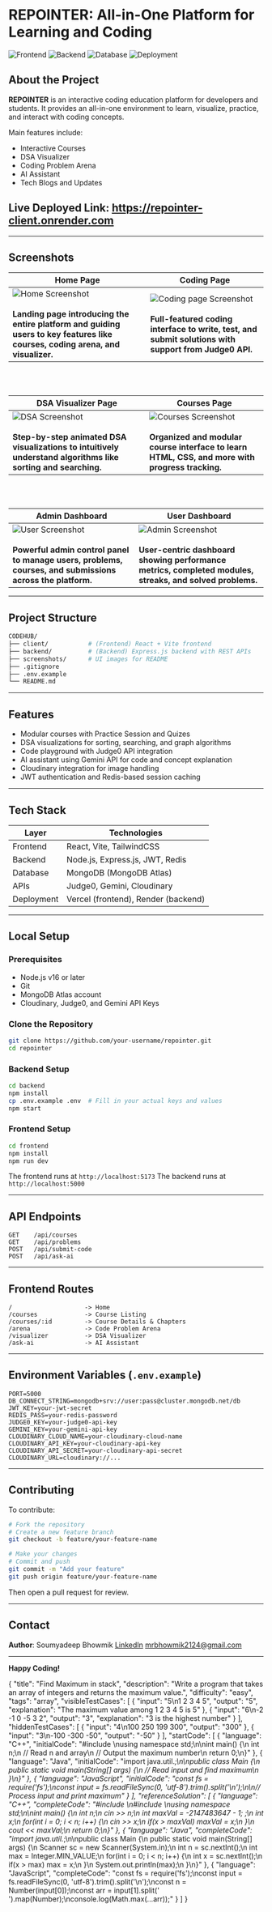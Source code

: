 # REPOINTER: All-in-One Platform for Learning and Coding

![Frontend](https://img.shields.io/badge/Frontend-React-blue?style=flat-square)
![Backend](https://img.shields.io/badge/Backend-Express.js-yellow?style=flat-square)
![Database](https://img.shields.io/badge/Database-MongoDB-green?style=flat-square)
![Deployment](https://img.shields.io/badge/Deployed-Vercel%20%7C%20Render-black?style=flat-square)


## About the Project

**REPOINTER** is an interactive coding education platform for developers and students. It provides an all-in-one environment to learn, visualize, practice, and interact with coding concepts.

Main features include:

* Interactive Courses
* DSA Visualizer
* Coding Problem Arena
* AI Assistant 
* Tech Blogs and Updates

## Live Deployed Link: https://repointer-client.onrender.com

---

## Screenshots

| Home Page                                             | Coding Page                                                 |
| ----------------------------------------------------- | ------------------------------------------------------------ |
| ![Home Screenshot](./docs/screenshots/Homepage.png)<br><br><strong>Landing page introducing the entire platform and guiding users to key features like courses, coding arena, and visualizer.</strong> | ![Coding page Screenshot](./docs/screenshots/Coding.png)<br><br><strong>Full-featured coding interface to write, test, and submit solutions with support from Judge0 API.</strong> |

<br><br>

| DSA Visualizer Page                                   | Courses Page                                                |
| ----------------------------------------------------- | ------------------------------------------------------------ |
| ![DSA Screenshot](./docs/screenshots/Dsa.png)<br><br><strong>Step-by-step animated DSA visualizations to intuitively understand algorithms like sorting and searching.</strong> | ![Courses Screenshot](./docs/screenshots/Courses.png)<br><br><strong>Organized and modular course interface to learn HTML, CSS, and more with progress tracking.</strong> |

<br><br>

| Admin Dashboard                                       | User Dashboard                                              |
| ----------------------------------------------------- | ------------------------------------------------------------ |
| ![User Screenshot](./docs/screenshots/Admin.png)<br><br><strong>Powerful admin control panel to manage users, problems, courses, and submissions across the platform.</strong> | ![Admin Screenshot](./docs/screenshots/User.png)<br><br><strong>User-centric dashboard showing performance metrics, completed modules, streaks, and solved problems.</strong> |



---



## Project Structure

```bash
CODEHUB/
├── client/           # (Frontend) React + Vite frontend
├── backend/          # (Backend) Express.js backend with REST APIs
├── screenshots/      # UI images for README
├── .gitignore
├── .env.example
└── README.md
```

---

## Features

* Modular courses with Practice Session and Quizes
* DSA visualizations for sorting, searching, and graph algorithms
* Code playground with Judge0 API integration
* AI assistant using Gemini API for code and concept explanation
* Cloudinary integration for image handling
* JWT authentication and Redis-based session caching

---

## Tech Stack

| Layer      | Technologies                        |
| ---------- | ----------------------------------- |
| Frontend   | React, Vite, TailwindCSS            |
| Backend    | Node.js, Express.js, JWT, Redis     |
| Database   | MongoDB (MongoDB Atlas)             |
| APIs       | Judge0, Gemini, Cloudinary          |
| Deployment | Vercel (frontend), Render (backend) |

---

## Local Setup

### Prerequisites

* Node.js v16 or later
* Git
* MongoDB Atlas account
* Cloudinary, Judge0, and Gemini API Keys

### Clone the Repository

```bash
git clone https://github.com/your-username/repointer.git
cd repointer
```

### Backend Setup

```bash
cd backend
npm install
cp .env.example .env  # Fill in your actual keys and values
npm start
```

### Frontend Setup

```bash
cd frontend
npm install
npm run dev
```

The frontend runs at `http://localhost:5173`
The backend runs at `http://localhost:5000`

---

## API Endpoints

```http
GET    /api/courses
GET    /api/problems
POST   /api/submit-code
POST   /api/ask-ai
```

---

## Frontend Routes

```
/                    -> Home
/courses             -> Course Listing
/courses/:id         -> Course Details & Chapters
/arena               -> Code Problem Arena
/visualizer          -> DSA Visualizer
/ask-ai              -> AI Assistant
```

---

## Environment Variables (`.env.example`)

```env
PORT=5000
DB_CONNECT_STRING=mongodb+srv://user:pass@cluster.mongodb.net/db
JWT_KEY=your-jwt-secret
REDIS_PASS=your-redis-password
JUDGE0_KEY=your-judge0-api-key
GEMINI_KEY=your-gemini-api-key
CLOUDINARY_CLOUD_NAME=your-cloudinary-cloud-name
CLOUDINARY_API_KEY=your-cloudinary-api-key
CLOUDINARY_API_SECRET=your-cloudinary-api-secret
CLOUDINARY_URL=cloudinary://...
```

---

## Contributing

To contribute:

```bash
# Fork the repository
# Create a new feature branch
git checkout -b feature/your-feature-name

# Make your changes
# Commit and push
git commit -m "Add your feature"
git push origin feature/your-feature-name
```

Then open a pull request for review.

---

## Contact

**Author**: Soumyadeep Bhowmik
[LinkedIn](https://www.linkedin.com/in/soumyadeep2124)
[mrbhowmik2124@gmail.com](mailto:mrbhowmik2124@gmailcom)

---

**Happy Coding!**






{
    "title": "Find Maximum in stack",
    "description": "Write a program that takes an array of integers and returns the maximum value.",
    "difficulty": "easy",
    "tags": "array",
    "visibleTestCases": [
        {
            "input": "5\n1 2 3 4 5",
            "output": "5",
            "explanation": "The maximum value among 1 2 3 4 5 is 5"
        },
        {
            "input": "6\n-2 -1 0 -5 3 2",
            "output": "3",
            "explanation": "3 is the highest number"
        }
    ],
    "hiddenTestCases": [
        {
            "input": "4\n100 250 199 300",
            "output": "300"
        },
        {
            "input": "3\n-100 -300 -50",
            "output": "-50"
        }
    ],
    "startCode": [
        {
            "language": "C++",
            "initialCode": "#include <iostream>\nusing namespace std;\n\nint main() {\n    int n;\n    // Read n and array\n    // Output the maximum number\n    return 0;\n}"
        },
        {
            "language": "Java",
            "initialCode": "import java.util.*;\n\npublic class Main {\n    public static void main(String[] args) {\n        // Read input and find maximum\n    }\n}"
        },
        {
            "language": "JavaScript",
            "initialCode": "const fs = require('fs');\nconst input = fs.readFileSync(0, 'utf-8').trim().split('\\n');\n\n// Process input and print maximum"
        }
    ],
    "referenceSolution": [
        {
            "language": "C++",
            "completeCode": "#include <iostream>\n#include <climits>\nusing namespace std;\n\nint main() {\n    int n;\n    cin >> n;\n    int maxVal = -2147483647 - 1; ;\n  int x;\n   for(int i = 0; i < n; i++) {\n        cin >> x;\n        if(x > maxVal) maxVal = x;\n    }\n    cout << maxVal;\n    return 0;\n}"
        },
        {
            "language": "Java",
            "completeCode": "import java.util.*;\n\npublic class Main {\n    public static void main(String[] args) {\n        Scanner sc = new Scanner(System.in);\n        int n = sc.nextInt();\n        int max = Integer.MIN_VALUE;\n        for(int i = 0; i < n; i++) {\n            int x = sc.nextInt();\n            if(x > max) max = x;\n        }\n        System.out.println(max);\n    }\n}"
        },
        {
            "language": "JavaScript",
            "completeCode": "const fs = require('fs');\nconst input = fs.readFileSync(0, 'utf-8').trim().split('\\n');\nconst n = Number(input[0]);\nconst arr = input[1].split(' ').map(Number);\nconsole.log(Math.max(...arr));"
        }
    ]
}